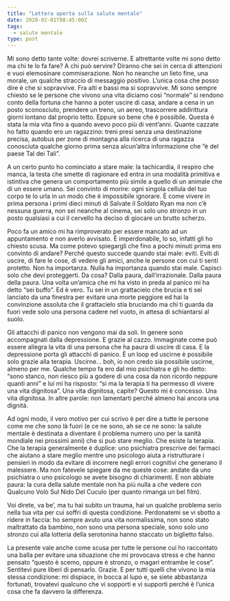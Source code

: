 ```yaml
---
title: "Lettera aperta sulla salute mentale"
date: 2020-02-01T08:45:00Z
tags:
  - salute mentale
type: post
---
```


Mi sono detto tante volte: dovrei scriverne. E altrettante volte mi sono detto
ma chi te lo fa fare? A chi può servire? Diranno che sei in cerca di attenzioni
e vuoi elemosinare commiserazione. Non ho neanche un lieto fine, una morale, un
qualche straccio di messaggio positivo. L’unica cosa che posso dire è che si
sopravvive. Fra alti e bassi ma si sopravvive. Mi sono sempre chiesto se le
persone che vivono una vita diciamo così “normale” si rendono conto della
fortuna che hanno a poter uscire di casa, andare a cena in un posto sconosciuto,
prendere un treno, un aereo, trascorrere addirittura giorni lontano dal proprio
tetto. Eppure so bene che è possibile. Questa è stata la mia vita fino a quando
avevo poco più di vent’anni. Quante cazzate ho fatto quando ero un ragazzino:
treni presi senza una destinazione precisa, autobus per zone di montagna alla
ricerca di una ragazza conosciuta qualche giorno prima senza alcun’altra
informazione che “è del paese Tal dei Tali”.

A un certo punto ho cominciato a stare male: la tachicardia, il respiro che
manca, la testa che smette di ragionare ed entra in una modalità primitiva e
istintiva che genera un comportamento più simile a quello di un animale che di
un essere umano. Sei convinto di morire: ogni singola cellula del tuo corpo te
lo urla in un modo che è impossibile ignorare. È come vivere in prima persona i
primi dieci minuti di Salvate il Soldato Ryan ma non c’è nessuna guerra, non sei
neanche al cinema, sei solo uno stronzo in un posto qualsiasi a cui il cervello
ha deciso di giocare un brutto scherzo.

Poco fa un amico mi ha rimproverato per essere mancato ad un appuntamento e non
averlo avvisato. È imperdonabile, lo so, infatti gli ho chiesto scusa. Ma come
potevo spiegargli che fino a pochi minuti prima ero convinto di andare? Perché
questo succede quando stai male: eviti. Eviti di uscire, di fare le cose, di
vedere gli amici, anche le persone con cui ti senti protetto. Non ha importanza.
Nulla ha importanza quando stai male. Capisci solo che devi proteggerti. Da
cosa? Dalla paura, dall’irrazionale. Dalla paura della paura. Una volta un’amica
che mi ha visto in preda al panico mi ha detto “sei buffo”. Ed è vero. Tu sei in
un grattacielo che brucia e ti sei lanciato da una finestra per evitare una
morte peggiore ed hai la convinzione assoluta che il grattacielo stia bruciando
ma chi ti guarda da fuori vede solo una persona cadere nel vuoto, in attesa di
schiantarsi al suolo.

Gli attacchi di panico non vengono mai da soli. In genere sono accompagnati
dalla depressione. E grazie al cazzo. Immaginate come può essere allegra la vita
di una persona che ha paura di uscire di casa. E la depressione porta gli
attacchi di panico. È un loop ed uscirne è possibile solo grazie alla terapia.
Uscirne… boh, io non credo sia possibile uscirne, almeno per me. Qualche tempo
fa ero dal mio psichiatra e gli ho detto: “sono stanco, non riesco più a godere
di una cosa da non ricordo neppure quanti anni” e lui mi ha risposto: “sì ma la
terapia ti ha permesso di vivere una vita dignitosa”. Una vita dignitosa,
capite? Questo mi è concesso. Una vita dignitosa. In altre parole: non
lamentarti perché almeno hai ancora una dignità.

Ad ogni modo, il vero motivo per cui scrivo è per dire a tutte le persone come
me che sono là fuori (e ce ne sono, ah se ce ne sono: la salute mentale è
destinata a diventare il problema numero uno per la sanità mondiale nei prossimi
anni) che si può stare meglio. Che esiste la terapia. Che la terapia
generalmente è duplice: uno psichiatra prescrive dei farmaci che aiutano a stare
meglio mentre uno psicologo aiuta a ristrutturare i pensieri in modo da evitare
di incorrere negli errori cognitivi che generano il malessere. Ma non fatevele
spiegare da me queste cose: andate da uno psichiatra o uno psicologo se avete
bisogno di chiarimenti. E non abbiate paura: la cura della salute mentale non ha
più nulla a che vedere con Qualcuno Volò Sul Nido Del Cuculo (per quanto rimanga
un bel film).

Voi direte, va be’, ma tu hai subito un trauma, hai un qualche problema serio
nella tua vita per cui soffri di questa condizione. Perdonatemi se vi sbotto a
ridere in faccia: ho sempre avuto una vita normalissima, non sono stato
maltrattato da bambino, non sono una persona speciale, sono solo uno stronzo cui
alla lotteria della serotonina hanno staccato un biglietto falso.

La presente vale anche come scusa per tutte le persone cui ho raccontato una
balla per evitare una situazione che mi provocava stress e che hanno pensato
“questo è scemo, oppure è stronzo, o magari entrambe le cose”. Sentitevi pure
liberi di pensarlo. Grazie. E per tutti quelli che vivono la mia stessa
condizione: mi dispiace, in bocca al lupo e, se siete abbastanza fortunati,
trovatevi qualcuno che vi sopporti e vi supporti perché è l’unica cosa che fa
davvero la differenza.

